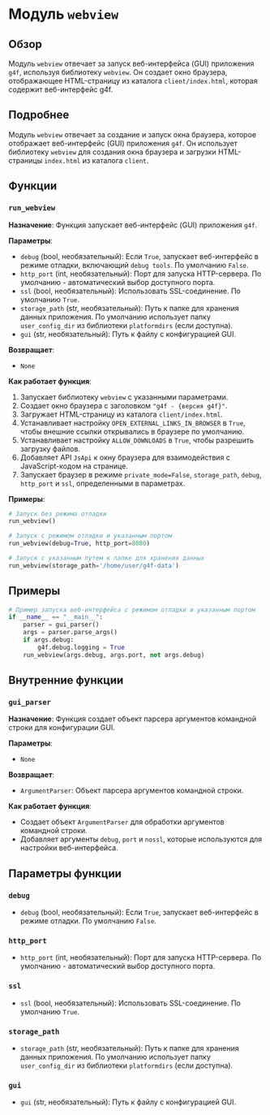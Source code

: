 # Модуль `webview`

## Обзор

Модуль `webview` отвечает за запуск веб-интерфейса (GUI) приложения `g4f`, используя библиотеку `webview`.  Он создает окно браузера, отображающее HTML-страницу из каталога `client/index.html`, которая содержит веб-интерфейс g4f.

## Подробнее

Модуль `webview` отвечает за создание и запуск окна браузера, которое отображает веб-интерфейс (GUI) приложения `g4f`. Он использует библиотеку `webview` для создания окна браузера и загрузки HTML-страницы `index.html` из каталога `client`.

## Функции

### `run_webview`

**Назначение**:  Функция запускает веб-интерфейс (GUI) приложения `g4f`.

**Параметры**:
- `debug` (bool, необязательный): Если `True`, запускает веб-интерфейс в режиме отладки, включающий `debug tools`. По умолчанию `False`.
- `http_port` (int, необязательный): Порт для запуска HTTP-сервера. По умолчанию - автоматический выбор доступного порта.
- `ssl` (bool, необязательный): Использовать SSL-соединение. По умолчанию `True`.
- `storage_path` (str, необязательный): Путь к папке для хранения данных приложения. По умолчанию использует папку `user_config_dir` из библиотеки `platformdirs` (если доступна).
- `gui` (str, необязательный): Путь к файлу с конфигурацией GUI.

**Возвращает**: 
- `None`

**Как работает функция**:
1. Запускает библиотеку `webview` с указанными параметрами.
2. Создает окно браузера с заголовком `"g4f - {версия g4f}"`.
3. Загружает HTML-страницу из каталога `client/index.html`.
4. Устанавливает настройку `OPEN_EXTERNAL_LINKS_IN_BROWSER` в `True`, чтобы внешние ссылки открывались в браузере по умолчанию.
5. Устанавливает настройку `ALLOW_DOWNLOADS` в `True`, чтобы разрешить загрузку файлов.
6. Добавляет API `JsApi` к окну браузера для взаимодействия с JavaScript-кодом на странице.
7. Запускает браузер в режиме `private_mode=False`,  `storage_path`, `debug`, `http_port` и `ssl`, определенными в параметрах.

**Примеры**:
```python
# Запуск без режима отладки
run_webview()

# Запуск с режимом отладки и указанным портом
run_webview(debug=True, http_port=8080)

# Запуск с указанным путем к папке для хранения данных
run_webview(storage_path='/home/user/g4f-data')
```


## Примеры

```python
# Пример запуска веб-интерфейса с режимом отладки и указанным портом
if __name__ == "__main__":
    parser = gui_parser()
    args = parser.parse_args()
    if args.debug:
        g4f.debug.logging = True
    run_webview(args.debug, args.port, not args.debug)
```

## Внутренние функции

### `gui_parser`

**Назначение**: Функция создает объект парсера аргументов командной строки для конфигурации GUI.

**Параметры**:
- `None`

**Возвращает**:
- `ArgumentParser`: Объект парсера аргументов командной строки.

**Как работает функция**:
- Создает объект `ArgumentParser` для обработки аргументов командной строки.
- Добавляет аргументы `debug`, `port` и `nossl`, которые используются для настройки веб-интерфейса.

## Параметры функции

### `debug`

- `debug` (bool, необязательный): Если `True`, запускает веб-интерфейс в режиме отладки. По умолчанию `False`.

### `http_port`

- `http_port` (int, необязательный): Порт для запуска HTTP-сервера. По умолчанию - автоматический выбор доступного порта.

### `ssl`

- `ssl` (bool, необязательный): Использовать SSL-соединение. По умолчанию `True`.

### `storage_path`

- `storage_path` (str, необязательный): Путь к папке для хранения данных приложения. По умолчанию использует папку `user_config_dir` из библиотеки `platformdirs` (если доступна).

### `gui`

- `gui` (str, необязательный): Путь к файлу с конфигурацией GUI.

```markdown